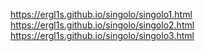 https://ergl1s.github.io/singolo/singolo1.html
https://ergl1s.github.io/singolo/singolo2.html
https://ergl1s.github.io/singolo/singolo3.html